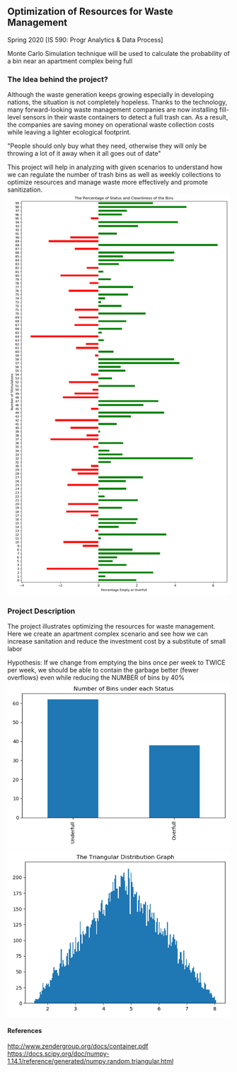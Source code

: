 ## **Optimization of Resources for Waste Management**

Spring 2020 [IS 590: Progr Analytics & Data Process]

Monte Carlo Simulation technique will be used to calculate the probability of a bin near an apartment complex being full

### **The Idea behind the project?**

Although the waste generation keeps growing especially in developing nations, the situation is not completely hopeless. 
Thanks to the technology, many forward-looking waste management companies are now installing fill-level sensors in their waste containers to detect a full trash can. 
As a result, the companies are saving money on operational waste collection costs while leaving a lighter ecological footprint.

"People should only buy what they need, otherwise they will only be throwing a lot of it away when it all goes out of date"

This project will help in analyzing with given scenarios to understand how we can regulate the number of trash bins as well as weekly collections to optimize resources and manage waste more effectively and promote sanitization.
![](Images/myplot.png)
### **Project Description**

The project illustrates optimizing the resources for waste management. Here we create an apartment complex scenario and see how we can increase sanitation and reduce the investment cost by a substitute of small labor

Hypothesis: If we change from emptying the bins once per week to TWICE per week, we should be able to contain the garbage better (fewer overflows) even while reducing the NUMBER of bins by 40%
![](Images/myplot3.png)
![](Images/myplot2.png)
#### **References**
http://www.zendergroup.org/docs/container.pdf
https://docs.scipy.org/doc/numpy-1.14.1/reference/generated/numpy.random.triangular.html
